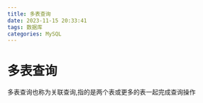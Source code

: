 ```yaml
---
title: 多表查询
date: 2023-11-15 20:33:41
tags: 数据库
categories: MySQL
---
```


# 多表查询

多表查询也称为关联查询,指的是两个表或更多的表一起完成查询操作

## 